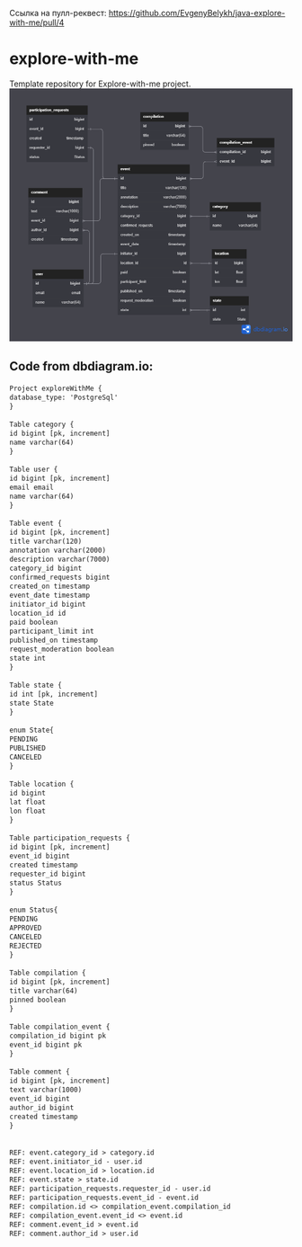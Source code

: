 Ссылка на пулл-реквест:
https://github.com/EvgenyBelykh/java-explore-with-me/pull/4

# explore-with-me
Template repository for Explore-with-me project.
![diagram](https://github.com/EvgenyBelykh/java-explore-with-me/blob/feature_comments/explore-with-me-2.png)

## Code from dbdiagram.io:

  ``` 
Project exploreWithMe {
database_type: 'PostgreSql'
}

Table category {
id bigint [pk, increment]
name varchar(64)
}

Table user {
id bigint [pk, increment]
email email
name varchar(64)
}

Table event {
id bigint [pk, increment]
title varchar(120)
annotation varchar(2000)
description varchar(7000)
category_id bigint
confirmed_requests bigint
created_on timestamp
event_date timestamp
initiator_id bigint
location_id id
paid boolean
participant_limit int
published_on timestamp
request_moderation boolean
state int
}

Table state {
id int [pk, increment]
state State
}

enum State{
  PENDING
  PUBLISHED
  CANCELED 
}

Table location {
id bigint
lat float
lon float
}

Table participation_requests {
id bigint [pk, increment]
event_id bigint
created timestamp
requester_id bigint
status Status
}

enum Status{
  PENDING
  APPROVED
  CANCELED
  REJECTED
}

Table compilation {
id bigint [pk, increment]
title varchar(64)
pinned boolean
}

Table compilation_event {
compilation_id bigint pk
event_id bigint pk
}

Table comment {
id bigint [pk, increment]
text varchar(1000)
event_id bigint
author_id bigint
created timestamp
}


REF: event.category_id > category.id
REF: event.initiator_id - user.id
REF: event.location_id > location.id
REF: event.state > state.id
REF: participation_requests.requester_id - user.id
REF: participation_requests.event_id - event.id
REF: compilation.id <> compilation_event.compilation_id
REF: compilation_event.event_id <> event.id
REF: comment.event_id > event.id
REF: comment.author_id > user.id
   ```
